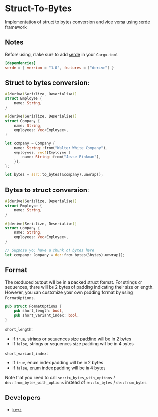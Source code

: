 # Struct-To-Bytes
Implementation of struct to bytes conversion and vice versa using [serde](https://serde.rs/) framework

## Notes
Before using, make sure to add [serde](https://docs.rs/serde/latest/serde/) in your `Cargo.toml`
```toml
[dependencies]
serde = { version = "1.0", features = ["derive"] }
```

## Struct to bytes conversion:
```rust
#[derive(Serialize, Deserialize)]
struct Employee {
    name: String,
}

#[derive(Serialize, Deserialize)]
struct Company {
    name: String,
    employees: Vec<Employee>,
}

let company = Company {
    name: String::from("Walter White Company"),
    employees: vec![Employee {
        name: String::from("Jesse Pinkman"),
    }],
};

let bytes = ser::to_bytes(&company).unwrap();
```

## Bytes to struct conversion:
```rust
#[derive(Serialize, Deserialize)]
struct Employee {
    name: String,
}

#[derive(Serialize, Deserialize)]
struct Company {
    name: String,
    employees: Vec<Employee>,
}

// Suppose you have a chunk of bytes here
let company: Company = de::from_bytes(&bytes).unwrap();
```

## Format
The produced output will be in a packed struct format. For strings or sequences, there will be 2 bytes of padding indicating their size or length. However, you can customize your own padding format by using `FormatOptions`.
```rust
pub struct FormatOptions {
    pub short_length: bool,
    pub short_variant_index: bool,
}
```
`short_length`:
* If `true`, strings or sequences size padding will be in 2 bytes
* If `false`, strings or sequences size padding will be in 4 bytes

`short_variant_index`:
* If `true`, enum index padding will be in 2 bytes
* If `false`, enum index padding will be in 4 bytes

Note that you need to call `se::to_bytes_with_options` / `de::from_bytes_with_options` instead of `se::to_bytes` / `de::from_bytes`

## Developers
* [kevz](https://github.com/zKevz)
